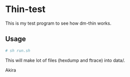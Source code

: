 # Thin-test 

This is my test program to see how dm-thin works.

## Usage

```sh
# sh run.sh
```

This will make lot of files (hexdump and ftrace) into data/.

Akira
